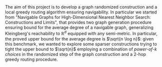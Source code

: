 The aim of this  project is to develop a graph randomized construction and a local greedy routing algorithm ensuring navigability. In particular we started from "Navigable Graphs for High-Dimensional Nearest Neighbor Search: Constructions and Limits", that provides two graph generation procedure ensuring bound for the average degree of a navigable graph, generalizing Kleingberg's reachability to $\mathbb{R}^d$ equipped with any semi-metric. In particular, the proved upper bound for the average degree is $\sqrt{n \log n}$: given this benchmark, we wanted to explore some sparser constructions trying to tight the upper bound to $\sqrt{n}$ employing a combination of $\textit{power-of-k choices}$ in the randomized step of the graph construction and a 2-hop greedy routing procedure. 

